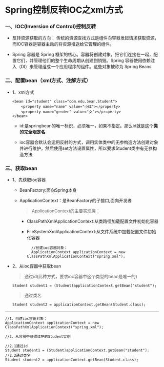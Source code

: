 # Spring控制反转IOC之xml方式

### 一、IOC(Inversion of Control)控制反转 

* 反转资源获取的方向： 传统的资源查找方式是组件向容器发起请求获取资源，而IOC容器是容器主动的将资源推送给它管理的组件。

* Spring 容器是 Spring 框架的核心。容器将创建对象，把它们连接在一起，配置它们，并管理他们的整个生命周期从创建到销毁。Spring 容器使用依赖注入（DI）来管理组成一个应用程序的组件。这些对象被称为 Spring Beans

### 二、配置bean（xml方式、注解方式）

* 1、xml方式

      <bean id="student" class="com.edu.bean.Student">
          <property name="name" value="小红"></property>
          <property name="gender" value="女"></property>
      </bean>

    * id:是springbean的唯一标识，必须唯一，如果不指定。那么id就是这个**类的完全限定名**
    
    * ioc容器会默认会运用反射的方式，调用实体类中的无参构造方法创建对象并进行维护，然后使用set方法设置属性，所以要求Student类中有无参构造方法

### 三、获取bean

* 1、先获取ioc容器

     * BeanFactory:面向Spring本身

     * ApplicationContext：是BeanFactory的子接口,面向开发者

          >ApplicationContext的主要实现类：

          * ClassPathXmlApplicationContext:从类路径加载配置文件初始化容器
            
          * FileSystemXmlApplicationContext:从文件系统中加载配置文件初始化容器

                  //创建ioc容器对象：
                  ApplicationContext applicationContext = new ClassPathXmlApplicationContext("spring.xml");

* 2、从ioc容器中获取bean

     >通过id(此种方式，要求ioc容器中这个类型的bean是唯一的)
     
	  Student student1 = (Student)applicationContext.getBean("student");
     
     >通过类名
     
      Student student2 = applicationContext.getBean(Student.class);

-------------------------------------------------------------------------------

    //1、创建ioc容器对象：
    ApplicationContext applicationContext = new ClassPathXmlApplicationContext("spring.xml");

    //2、从容器中获得维护的Student实例

    //2.1通过id
    Student student1 = (Student)applicationContext.getBean("student");
    //2.2通过类名
    Student student2 = applicationContext.getBean(Student.class);













